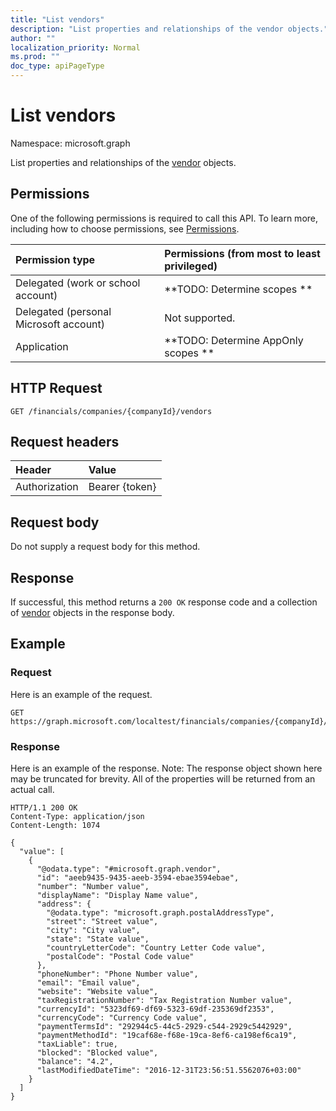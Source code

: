 ```yaml
---
title: "List vendors"
description: "List properties and relationships of the vendor objects."
author: ""
localization_priority: Normal
ms.prod: ""
doc_type: apiPageType
---
```


# List vendors

Namespace: microsoft.graph

List properties and relationships of the [vendor](../resources/vendor.md) objects.

## Permissions
One of the following permissions is required to call this API. To learn more, including how to choose permissions, see [Permissions](/concepts/permissions-reference.md).

|Permission type|Permissions (from most to least privileged)|
|:---|:---|
|Delegated (work or school account)|**TODO: Determine scopes **|
|Delegated (personal Microsoft account)|Not supported.|
|Application|**TODO: Determine AppOnly scopes **|

## HTTP Request
<!-- {
  "blockType": "ignored"
}
-->
``` http
GET /financials/companies/{companyId}/vendors
```

## Request headers
|Header|Value|
|:---|:---|
|Authorization|Bearer {token}|

## Request body
Do not supply a request body for this method.

## Response
If successful, this method returns a `200 OK` response code and a collection of [vendor](../resources/vendor.md) objects in the response body.

## Example

### Request
Here is an example of the request.
<!-- {
  "blockType": "request",
  "name": "get_vendor"
}
-->
``` http
GET https://graph.microsoft.com/localtest/financials/companies/{companyId}/vendors
```

### Response
Here is an example of the response. Note: The response object shown here may be truncated for brevity. All of the properties will be returned from an actual call.
<!-- {
  "blockType": "response",
  "truncated": true,
  "@odata.type": "collection(microsoft.graph.vendor)"
}
-->
``` http
HTTP/1.1 200 OK
Content-Type: application/json
Content-Length: 1074

{
  "value": [
    {
      "@odata.type": "#microsoft.graph.vendor",
      "id": "aeeb9435-9435-aeeb-3594-ebae3594ebae",
      "number": "Number value",
      "displayName": "Display Name value",
      "address": {
        "@odata.type": "microsoft.graph.postalAddressType",
        "street": "Street value",
        "city": "City value",
        "state": "State value",
        "countryLetterCode": "Country Letter Code value",
        "postalCode": "Postal Code value"
      },
      "phoneNumber": "Phone Number value",
      "email": "Email value",
      "website": "Website value",
      "taxRegistrationNumber": "Tax Registration Number value",
      "currencyId": "5323df69-df69-5323-69df-235369df2353",
      "currencyCode": "Currency Code value",
      "paymentTermsId": "292944c5-44c5-2929-c544-2929c5442929",
      "paymentMethodId": "19caf68e-f68e-19ca-8ef6-ca198ef6ca19",
      "taxLiable": true,
      "blocked": "Blocked value",
      "balance": "4.2",
      "lastModifiedDateTime": "2016-12-31T23:56:51.5562076+03:00"
    }
  ]
}
```

